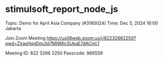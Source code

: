 # stimulsoft_report_node_js

Topic: Demo for April Asia Company (#3185024)
Time: Dec 5, 2024 16:00 Jakarta

Join Zoom Meeting
https://us06web.zoom.us/j/82232662250?pwd=ZIrasHqgDmJId7MNMicSUkaE7dACmI.1

Meeting ID: 822 3266 2250
Passcode: 966559